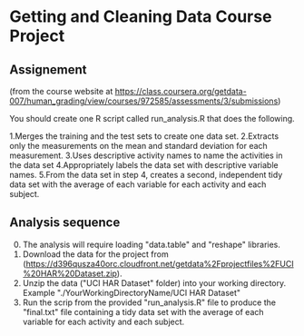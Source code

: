 # Getting and Cleaning Data Course Project

## Assignement 
(from the course website at https://class.coursera.org/getdata-007/human_grading/view/courses/972585/assessments/3/submissions)

You should create one R script called run_analysis.R that does the following.
 
1.Merges the training and the test sets to create one data set.
2.Extracts only the measurements on the mean and standard deviation for each measurement. 
3.Uses descriptive activity names to name the activities in the data set
4.Appropriately labels the data set with descriptive variable names. 
5.From the data set in step 4, creates a second, independent tidy data set with the average of each variable for each activity and each subject.

## Analysis sequence

0. The analysis will require loading "data.table" and "reshape" libraries.
1. Download the data for the project from (https://d396qusza40orc.cloudfront.net/getdata%2Fprojectfiles%2FUCI%20HAR%20Dataset.zip).
2. Unzip the data ("UCI HAR Dataset" folder) into your working directory. Example "./YourWorkingDirectoryName/UCI HAR Dataset"
3. Run the scrip from the provided "run_analysis.R" file to produce the "final.txt" file containing a tidy data set with the average of each variable for each activity and each subject.
 

